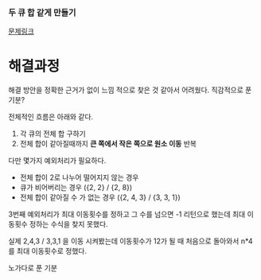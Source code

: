 ### 두 큐 합 같게 만들기
[문제링크](https://school.programmers.co.kr/learn/courses/30/lessons/118667)


# 해결과정
해결 방안을 정확한 근거가 없이 느낌 적으로 찾은 것 같아서 어려웠다. 직감적으로 푼 기분?

전체적인 흐름은 아래와 같다.

1. 각 큐의 전체 합 구하기
2. 전체 합이 같아질때까지 **큰 쪽에서 작은 쪽으로 원소 이동** 반복

다만 몇가지 예외처리가 필요하다.

- 전체 합이 2로 나누어 떨어지지 않는 경우
- 큐가 비어버리는 경우 ({2, 2} / {2, 8})
- 전체 합이 같아질 수 가 없는 경우 ({2, 4, 3} / {3, 3, 1})

3번째 예외처리가 최대 이동횟수를 정하고 그 수를 넘으면 -1 리턴으로 했는데 최대 이동횟수 정하는 수식을 찾지 못했다.

실제 2,4,3 /  3,3,1 을 이동 시켜봤는데 이동횟수가 12가 될 때 처음으로 돌아와서 n*4 를 최대 이동횟수로 정했다.

노가다로 푼 기분